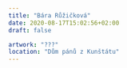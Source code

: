 ```yaml
---
title: "Bára Růžičková"
date: 2020-08-17T15:02:56+02:00
draft: false

artwork: "???"
location: "Dům pánů z Kunštátu"
---
```

